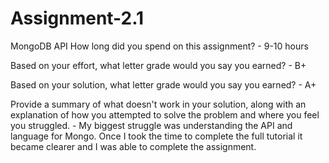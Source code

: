 # Assignment-2.1
 MongoDB API
How long did you spend on this assignment? - 9-10 hours

Based on your effort, what letter grade would you say you earned? - B+

Based on your solution, what letter grade would you say you earned? - A+

Provide a summary of what doesn't work in your solution, along with an explanation of how you attempted to solve the problem and where you feel you struggled. - My biggest struggle was understanding the API and language for Mongo. Once I took the time to complete the full tutorial it became clearer and I was able to complete the assignment. 
